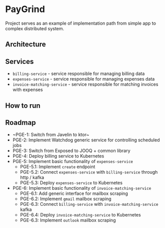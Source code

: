 # PayGrind

Project serves as an example of implementation path from simple app to complex distributed system.

## Architecture

## Services

- `billing-service` - service responsible for managing billing data
- `expenses-service` - service responsible for managing expenses data
- `invoice-matching-service` - service responsible for matching invoices with expenses

## How to run

## Roadmap

- ~PGE-1: Switch from Javelin to ktor~
- PGE-2: Implement Watchdog generic service for controlling scheduled jobs
- PGE-3: Switch from Exposed to JOOQ + common library
- PGE-4: Deploy billing service to Kubernetes
- PGE-5: Implement basic functionality of `expenses-service`
    - PGE-5.1: Implement `create` endpoint
    - PGE-5.2: Connect `expenses-service` with `billing-service` through http / kafka
    - PGE-5.3: Deploy `expenses-service` to Kubernetes
- PGE-6: Implement basic functionality of `invoice-matching-service`
    - PGE-6.1: Add generic interface for mailbox scraping
    - PGE-6.2: Implement `gmail` mailbox scraping
    - PGE-6.3: Connect `billing-service` with `invoice-matching-service` kafka
    - PGE-6.4: Deploy `invoice-matching-service` to Kubernetes
    - PGE-6.3: Implement `outlook` mailbox scraping

